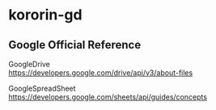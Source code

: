 # kororin-gd

## Google Official Reference
GoogleDrive  
https://developers.google.com/drive/api/v3/about-files  

GoogleSpreadSheet  
https://developers.google.com/sheets/api/guides/concepts  
